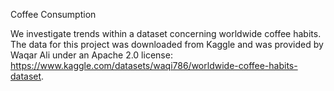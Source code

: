 Coffee Consumption

We investigate trends within a dataset concerning worldwide coffee habits. The data for this project was downloaded from Kaggle and was provided by Waqar Ali under an Apache 2.0 license: https://www.kaggle.com/datasets/waqi786/worldwide-coffee-habits-dataset.
